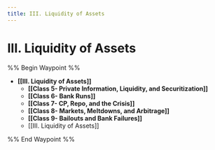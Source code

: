 ```yaml
---
title: III. Liquidity of Assets
---
```


# III. Liquidity of Assets

%% Begin Waypoint %%
- **[[III. Liquidity of Assets]]**
	- **[[Class 5- Private Information, Liquidity, and Securitization]]**
	- **[[Class 6- Bank Runs]]**
	- **[[Class 7- CP, Repo, and the Crisis]]**
	- **[[Class 8- Markets, Meltdowns, and Arbitrage]]**
	- **[[Class 9- Bailouts and Bank Failures]]**
	- [[III. Liquidity of Assets]]

%% End Waypoint %%
